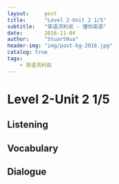```yaml
---
layout:     post
title:      "Level 2-Unit 2 1/5"
subtitle:   "英语流利说 - 懂你英语"
date:       2016-11-04
author:     "StuartHua"
header-img: "img/post-bg-2016.jpg"
catalog: true
tags:
    - 英语流利说
---
```


# Level 2-Unit 2 1/5

<!-- more -->

## Listening



## Vocabulary



## Dialogue



